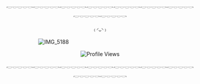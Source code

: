 <p align="center">
  𓎢𓎠𓎟𓎠𓎡𓎢𓎠𓎟𓎠𓎡𓎢𓎠𓎟𓎠𓎡𓎢𓎠𓎟𓎠𓎡𓎢𓎠𓎟𓎠𓎡𓎢𓎠𓎟𓎠𓎡𓎢𓎠𓎟𓎠𓎡𓎢𓎠𓎟𓎠𓎡𓎢𓎠𓎟𓎠𓎡
</p>
<p align="center">
  <sub>﹙◜ᴗ◝﹚</sub>
</p>





ㅤㅤㅤㅤㅤㅤㅤ![IMG_5188](https://github.com/user-attachments/assets/49a153a4-4635-4c7c-ac5e-c9060648186d)
<p align="center"> <img src="https://komarev.com/ghpvc/?username=tangiy&color=E4DBDA&style=plastic&label=❄️" alt="Profile Views" /> </p>
<p align="center">
  𓎢𓎠𓎟𓎠𓎡𓎢𓎠𓎟𓎠𓎡𓎢𓎠𓎟𓎠𓎡𓎢𓎠𓎟𓎠𓎡𓎢𓎠𓎟𓎠𓎡𓎢𓎠𓎟𓎠𓎡𓎢𓎠𓎟𓎠𓎡𓎢𓎠𓎟𓎠𓎡𓎢𓎠𓎟𓎠𓎡
</p>
